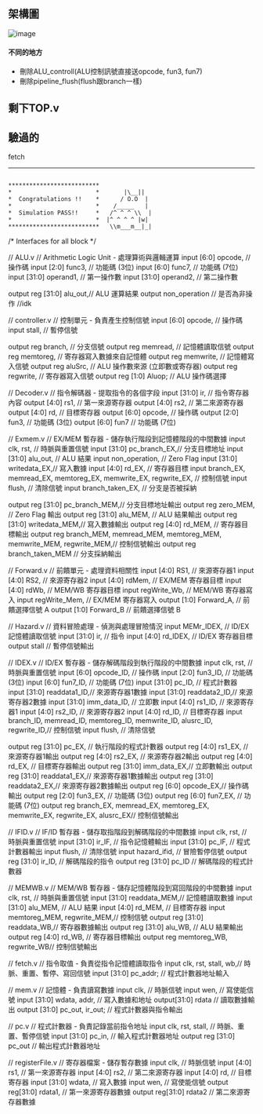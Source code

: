 ## 架構圖

![image](https://github.com/f14106032ncku/CPU_vsd_2024/blob/main/architecture_ref.png)
#### 不同的地方
* 刪除ALU_controll(ALU控制訊號直接送opcode, fun3, fun7)
* 刪除pipeline_flush(flush跟branch一樣)

## 剩下TOP.v

## 驗過的

fetch


---

```
            
**************************               
*                        *       |\__||  
*  Congratulations !!    *      / O.O  | 
*                        *    /_____   | 
*  Simulation PASS!!     *   /^ ^ ^ \\  |
*                        *  |^ ^ ^ ^ |w| 
**************************   \\m___m__|_|

```

/*
Interfaces for all block
*/

// ALU.v
// Arithmetic Logic Unit - 處理算術與邏輯運算
input [6:0] opcode,       // 操作碼
input [2:0] func3,        // 功能碼 (3位)
input [6:0] func7,        // 功能碼 (7位)
input [31:0] operand1,    // 第一操作數
input [31:0] operand2,    // 第二操作數

output reg [31:0] alu_out,// ALU 運算結果
output non_operation      // 是否為非操作 //idk

// controller.v
// 控制單元 - 負責產生控制信號
input [6:0] opcode,       // 操作碼
input stall,              // 暫停信號

output reg branch,        // 分支信號
output reg memread,       // 記憶體讀取信號
output reg memtoreg,      // 寄存器寫入數據來自記憶體
output reg memwrite,      // 記憶體寫入信號
output reg aluSrc,        // ALU 操作數來源 (立即數或寄存器)
output reg regwrite,      // 寄存器寫入信號
output reg [1:0] Aluop;   // ALU 操作碼選擇

// Decoder.v
// 指令解碼器 - 提取指令的各個字段
input [31:0] ir,          // 指令寄存器內容
output [4:0] rs1,         // 第一來源寄存器
output [4:0] rs2,         // 第二來源寄存器
output [4:0] rd,          // 目標寄存器
output [6:0] opcode,      // 操作碼
output [2:0] fun3,        // 功能碼 (3位)
output [6:0] fun7         // 功能碼 (7位)

// Exmem.v
// EX/MEM 暫存器 - 儲存執行階段到記憶體階段的中間數據
input clk, rst,           // 時脈與重置信號
input [31:0] pc_branch_EX,// 分支目標地址
input [31:0] alu_out,      // ALU 結果
input non_operation,            // Zero Flag
input [31:0] writedata_EX,// 寫入數據
input [4:0] rd_EX,        // 寄存器目標
input branch_EX, memread_EX, memtoreg_EX, memwrite_EX, regwrite_EX, // 控制信號
input flush,              // 清除信號
input branch_taken_EX,    // 分支是否被採納

output reg [31:0] pc_branch_MEM,// 分支目標地址輸出
output reg zero_MEM,           // Zero Flag 輸出
output reg [31:0] alu_MEM,     // ALU 結果輸出
output reg [31:0] writedata_MEM,// 寫入數據輸出
output reg [4:0] rd_MEM,       // 寄存器目標輸出
output reg branch_MEM, memread_MEM, memtoreg_MEM, memwrite_MEM, regwrite_MEM,// 控制信號輸出
output reg branch_taken_MEM    // 分支採納輸出

// Forward.v
// 前饋單元 - 處理資料相關性
input [4:0] RS1,          // 來源寄存器1
input [4:0] RS2,          // 來源寄存器2
input [4:0] rdMem,        // EX/MEM 寄存器目標
input [4:0] rdWb,         // MEM/WB 寄存器目標
input regWrite_Wb,        // MEM/WB 寄存器寫入
input regWrite_Mem,       // EX/MEM 寄存器寫入
output [1:0] Forward_A,   // 前饋選擇信號 A
output [1:0] Forward_B    // 前饋選擇信號 B

// Hazard.v
// 資料冒險處理 - 偵測與處理冒險情況
input MEMr_IDEX,          // ID/EX 記憶體讀取信號
input [31:0] ir,          // 指令
input [4:0] rd_IDEX,      // ID/EX 寄存器目標
output stall              // 暫停信號輸出

// IDEX.v
// ID/EX 暫存器 - 儲存解碼階段到執行階段的中間數據
input clk, rst,           // 時脈與重置信號
input [6:0] opcode_ID,    // 操作碼
input [2:0] fun3_ID,      // 功能碼 (3位)
input [6:0] fun7_ID,      // 功能碼 (7位)
input [31:0] pc_ID,       // 程式計數器
input [31:0] readdata1_ID,// 來源寄存器1數據
input [31:0] readdata2_ID,// 來源寄存器2數據
input [31:0] imm_data_ID, // 立即數
input [4:0] rs1_ID,       // 來源寄存器1
input [4:0] rs2_ID,       // 來源寄存器2
input [4:0] rd_ID,        // 目標寄存器
input branch_ID, memread_ID, memtoreg_ID, memwrite_ID, alusrc_ID, regwrite_ID,// 控制信號
input flush,              // 清除信號

output reg [31:0] pc_EX,  // 執行階段的程式計數器
output reg [4:0] rs1_EX,  // 來源寄存器1輸出
output reg [4:0] rs2_EX,  // 來源寄存器2輸出
output reg [4:0] rd_EX,   // 目標寄存器輸出
output reg [31:0] imm_data_EX,// 立即數輸出
output reg [31:0] readdata1_EX,// 來源寄存器1數據輸出
output reg [31:0] readdata2_EX,// 來源寄存器2數據輸出
output reg [6:0] opcode_EX,// 操作碼輸出
output reg [2:0] fun3_EX, // 功能碼 (3位)
output reg [6:0] fun7_EX, // 功能碼 (7位)
output reg branch_EX, memread_EX, memtoreg_EX, memwrite_EX, regwrite_EX, alusrc_EX// 控制信號輸出

// IFID.v
// IF/ID 暫存器 - 儲存取指階段到解碼階段的中間數據
input clk, rst,           // 時脈與重置信號
input [31:0] ir_IF,       // 指令記憶體輸出
input [31:0] pc_IF,       // 程式計數器輸出
input flush,              // 清除信號
input hazard_ifid,        // 冒險暫停信號
output reg [31:0] ir_ID,  // 解碼階段的指令
output reg [31:0] pc_ID   // 解碼階段的程式計數器

// MEMWB.v
// MEM/WB 暫存器 - 儲存記憶體階段到寫回階段的中間數據
input clk, rst,           // 時脈與重置信號
input [31:0] readdata_MEM,// 記憶體讀取數據
input [31:0] alu_MEM,     // ALU 結果
input [4:0] rd_MEM,       // 目標寄存器
input memtoreg_MEM, regwrite_MEM,// 控制信號
output reg [31:0] readdata_WB,// 寄存器數據輸出
output reg [31:0] alu_WB, // ALU 結果輸出
output reg [4:0] rd_WB,   // 寄存器目標輸出
output reg memtoreg_WB, regwrite_WB// 控制信號輸出

// fetch.v
// 指令取值 - 負責從指令記憶體讀取指令
input clk, rst, stall, wb,// 時脈、重置、暫停、寫回信號
input [31:0] pc_addr;     // 程式計數器地址輸入

// mem.v
// 記憶體 - 負責讀寫數據
input clk,                // 時脈信號
input wen,                // 寫使能信號
input [31:0] wdata, addr, // 寫入數據和地址
output[31:0] rdata        // 讀取數據輸出
output [31:0] pc_out, ir_out; // 程式計數器與指令輸出

// pc.v
// 程式計數器 - 負責記錄當前指令地址
input clk, rst, stall,    // 時脈、重置、暫停信號
input [31:0] pc_in,       // 輸入程式計數器地址
output reg [31:0] pc_out  // 輸出程式計數器地址

// registerFile.v
// 寄存器檔案 - 儲存暫存數據
input clk,                // 時脈信號
input [4:0] rs1,          // 第一來源寄存器
input [4:0] rs2,          // 第二來源寄存器
input [4:0] rd,           // 目標寄存器
input [31:0] wdata,       // 寫入數據
input wen,                // 寫使能信號
output reg[31:0] rdata1,  // 第一來源寄存器數據
output reg[31:0] rdata2   // 第二來源寄存器數據
